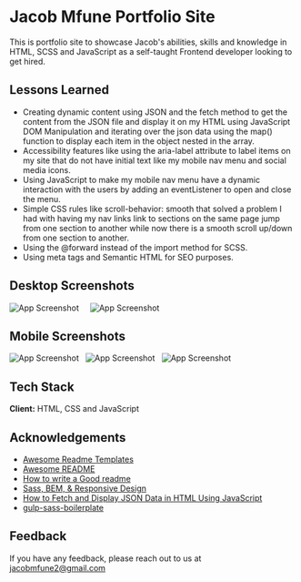 
# Jacob Mfune Portfolio Site

This is portfolio site to showcase Jacob's abilities, skills and knowledge in HTML, SCSS and JavaScript as a self-taught Frontend developer looking to get hired.

## Lessons Learned

* Creating dynamic content using JSON and the fetch method to get the content from the JSON file and display it on my HTML using JavaScript DOM Manipulation and iterating over the json data using the map() function to display each item in the object nested in the array.
* Accessibility features like using the aria-label attribute to label items on my site that do not have initial text like my mobile nav menu and social media icons.
* Using JavaScript to make my mobile nav menu have a dynamic interaction with the users by adding an eventListener to open and close the menu.
* Simple CSS rules like scroll-behavior: smooth that solved a problem I had with having my nav links link to sections on the same page jump from one section to another while now there is a smooth scroll up/down from one section to another.
* Using the @forward instead of the import method for SCSS.
* Using meta tags and Semantic HTML for SEO purposes.


## Desktop Screenshots

![App Screenshot](https://i.ibb.co/1qFv0rB/jacobcodes1.png)
&nbsp;
&nbsp;
![App Screenshot](https://i.ibb.co/c2Z4G1J/jacobcodes2.png)
&nbsp;
&nbsp;
## Mobile Screenshots
![App Screenshot](https://i.ibb.co/nCNzBdr/mobile1.webp)
&nbsp;
![App Screenshot](https://i.ibb.co/fXT3pQk/mobile2.webp)
&nbsp;
![App Screenshot](https://i.ibb.co/pw69FXj/mobile3.webp)

## Tech Stack

**Client:** HTML, CSS and JavaScript 



## Acknowledgements

- [Awesome Readme Templates](https://awesomeopensource.com/project/elangosundar/awesome-README-templates)
- [Awesome README](https://github.com/matiassingers/awesome-readme)
- [How to write a Good readme](https://bulldogjob.com/news/449-how-to-write-a-good-readme-for-your-github-project)
- [Sass, BEM, & Responsive Design](https://www.youtube.com/watch?v=jfMHA8SqUL4)
- [How to Fetch and Display JSON Data in HTML Using JavaScript](https://howtocreateapps.com/fetch-and-display-json-html-javascript/)
- [gulp-sass-boilerplate](https://github.com/thecodercoder/generator-gulp-sass-boilerplate)
## Feedback

If you have any feedback, please reach out to us at jacobmfune2@gmail.com

